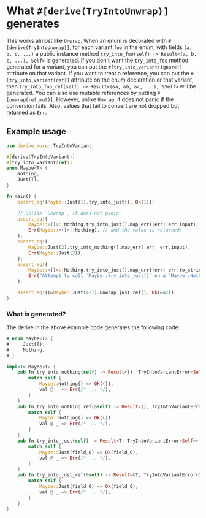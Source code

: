# What `#[derive(TryIntoUnwrap)]` generates

This works almost like `Unwrap`.
When an enum is decorated with `#[derive(TryIntoUnwrap)]`, for each variant `foo` in the enum, with fields `(a, b, c, ...)` a public instance method `try_into_foo(self) -> Result<(a, b, c, ...), Self>` is generated.
If you don't want the `try_into_foo` method generated for a variant, you can put the `#[try_into_variant(ignore)]` attribute on that variant.
If you want to treat a reference, you can put the `#[try_into_variant(ref)]` attribute on the enum declaration or that variant, then `try_into_foo_ref(self) -> Result<(&a, &b, &c, ...), &Self>` will be generated. You can also use mutable references by putting `#[unwrap(ref_mut)]`.
However, unlike `Unwrap`, it does not panic if the conversion fails. Also, values that fail to convert are not dropped but returned as `Err`.

## Example usage

```rust
use derive_more::TryIntoVariant;

#[derive(TryIntoVariant)]
#[try_into_variant(ref)]
enum Maybe<T> {
    Nothing,
    Just(T),
}

fn main() {
    assert_eq!(Maybe::Just(1).try_into_just(), Ok(1));

    // Unlike `Unwrap`, it does not panic.
    assert_eq!(
        Maybe::<()>::Nothing.try_into_just().map_err(|err| err.input),
        Err(Maybe::<()>::Nothing), // and the value is returned!
    );
    assert_eq!(
        Maybe::Just(2).try_into_nothing().map_err(|err| err.input),
        Err(Maybe::Just(2)),
    );
    assert_eq!(
        Maybe::<()>::Nothing.try_into_just().map_err(|err| err.to_string()),
        Err("Attempt to call `Maybe::try_into_just()` on a `Maybe::Nothing` value".into()),
    );

    assert_eq!((&Maybe::Just(42)).unwrap_just_ref(), Ok(&42));
}
```

### What is generated?

The derive in the above example code generates the following code:
```rust
# enum Maybe<T> {
#     Just(T),
#     Nothing,
# }

impl<T> Maybe<T> {
    pub fn try_into_nothing(self) -> Result<(), TryIntoVariantError<Self>> {
        match self {
            Maybe::Nothing() => Ok(()),
            val @ _ => Err(/* ... */),
        }
    }
    pub fn try_into_nothing_ref(&self) -> Result<(), TryIntoVariantError<&Self>> {
        match self {
            Maybe::Nothing() => Ok(()),
            val @ _ => Err(/* ... */),
        }
    }
    pub fn try_into_just(self) -> Result<T, TryIntoVariantError<Self>> {
        match self {
            Maybe::Just(field_0) => Ok(field_0),
            val @ _ => Err(/* ... */),
        }
    }
    pub fn try_into_just_ref(&self) -> Result<&T, TryIntoVariantError<&Self>> {
        match self {
            Maybe::Just(field_0) => Ok(field_0),
            val @ _ => Err(/* ... */),
        }
    }
}
```
